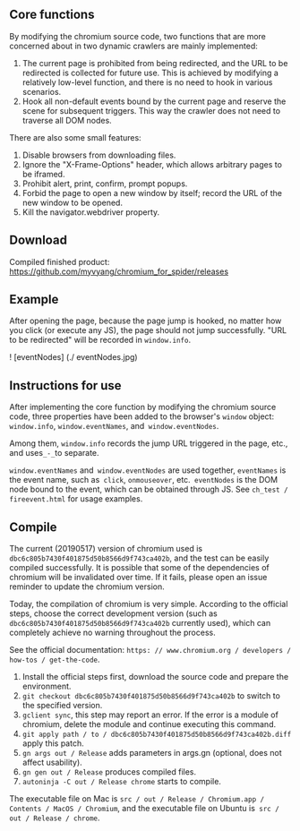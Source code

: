 ## Core functions

By modifying the chromium source code, two functions that are more concerned about in two dynamic crawlers are mainly implemented:

1. The current page is prohibited from being redirected, and the URL to be redirected is collected for future use. This is achieved by modifying a relatively low-level function, and there is no need to hook in various scenarios.
2. Hook all non-default events bound by the current page and reserve the scene for subsequent triggers. This way the crawler does not need to traverse all DOM nodes.


There are also some small features:

1. Disable browsers from downloading files.
2. Ignore the "X-Frame-Options" header, which allows arbitrary pages to be iframed.
3. Prohibit alert, print, confirm, prompt popups.
4. Forbid the page to open a new window by itself; record the URL of the new window to be opened.
5. Kill the navigator.webdriver property.

## Download

Compiled finished product: https://github.com/myvyang/chromium_for_spider/releases

## Example

After opening the page, because the page jump is hooked, no matter how you click (or execute any JS), the page should not jump successfully. "URL to be redirected" will be recorded in `window.info`.

! [eventNodes] (./ eventNodes.jpg)


## Instructions for use

After implementing the core function by modifying the chromium source code, three properties have been added to the browser's `window` object:` window.info`, `window.eventNames`, and` window.eventNodes`.

Among them, `window.info` records the jump URL triggered in the page, etc., and uses` _-_ `to separate.

`window.eventNames` and` window.eventNodes` are used together, `eventNames` is the event name, such as` click`, `onmouseover`, etc.` eventNodes` is the DOM node bound to the event, which can be obtained through JS. See `ch_test / fireevent.html` for usage examples.

## Compile

The current (20190517) version of chromium used is `dbc6c805b7430f401875d50b8566d9f743ca402b`, and the test can be easily compiled successfully. It is possible that some of the dependencies of chromium will be invalidated over time. If it fails, please open an issue reminder to update the chromium version.

Today, the compilation of chromium is very simple. According to the official steps, choose the correct development version (such as `dbc6c805b7430f401875d50b8566d9f743ca402b` currently used), which can completely achieve no warning throughout the process.

See the official documentation: `https: // www.chromium.org / developers / how-tos / get-the-code`.

1. Install the official steps first, download the source code and prepare the environment.
2. `git checkout dbc6c805b7430f401875d50b8566d9f743ca402b` to switch to the specified version.
3. `gclient sync`, this step may report an error. If the error is a module of chromium, delete the module and continue executing this command.
4. `git apply path / to / dbc6c805b7430f401875d50b8566d9f743ca402b.diff` apply this patch.
2. `gn args out / Release` adds parameters in args.gn (optional, does not affect usability).
3. `gn gen out / Release` produces compiled files.
4. `autoninja -C out / Release chrome` starts to compile.

The executable file on Mac is `src / out / Release / Chromium.app / Contents / MacOS / Chromium`, and the executable file on Ubuntu is` src / out / Release / chrome`.
